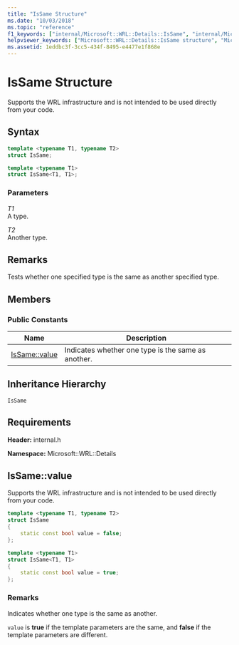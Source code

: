 ```yaml
---
title: "IsSame Structure"
ms.date: "10/03/2018"
ms.topic: "reference"
f1_keywords: ["internal/Microsoft::WRL::Details::IsSame", "internal/Microsoft::WRL::Details::IsSame::value"]
helpviewer_keywords: ["Microsoft::WRL::Details::IsSame structure", "Microsoft::WRL::Details::IsSame::value constant"]
ms.assetid: 1eddbc3f-3cc5-434f-8495-e4477e1f868e
---
```

# IsSame Structure

Supports the WRL infrastructure and is not intended to be used directly from your code.

## Syntax

```cpp
template <typename T1, typename T2>
struct IsSame;

template <typename T1>
struct IsSame<T1, T1>;
```

### Parameters

*T1*<br/>
A type.

*T2*<br/>
Another type.

## Remarks

Tests whether one specified type is the same as another specified type.

## Members

### Public Constants

Name                    | Description
----------------------- | --------------------------------------------------
[IsSame::value](#value) | Indicates whether one type is the same as another.

## Inheritance Hierarchy

`IsSame`

## Requirements

**Header:** internal.h

**Namespace:** Microsoft::WRL::Details

## <a name="value"></a>IsSame::value

Supports the WRL infrastructure and is not intended to be used directly from your code.

```cpp
template <typename T1, typename T2>
struct IsSame
{
    static const bool value = false;
};

template <typename T1>
struct IsSame<T1, T1>
{
    static const bool value = true;
};
```

### Remarks

Indicates whether one type is the same as another.

`value` is **true** if the template parameters are the same, and **false** if the template parameters are different.
